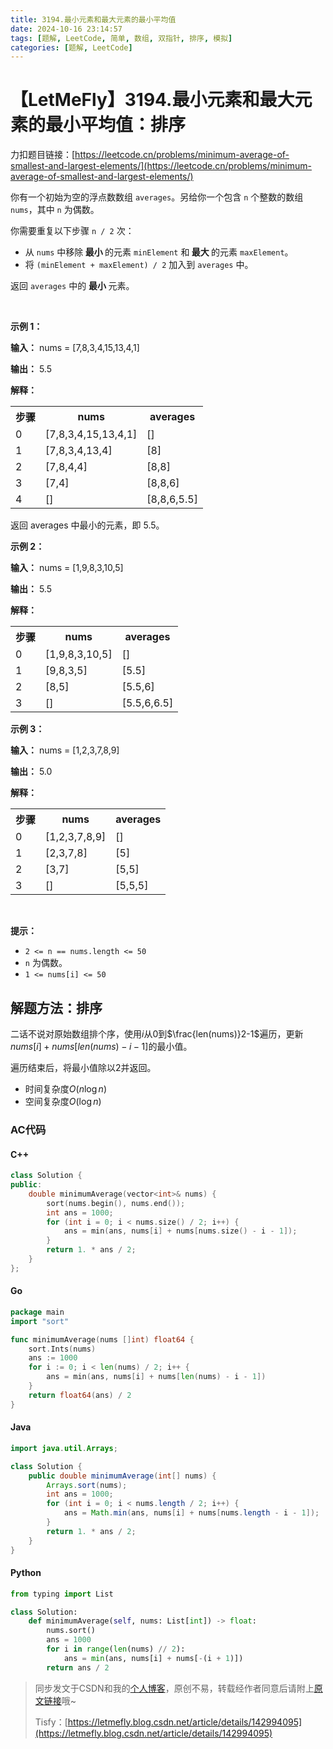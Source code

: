 ```yaml
---
title: 3194.最小元素和最大元素的最小平均值
date: 2024-10-16 23:14:57
tags: [题解, LeetCode, 简单, 数组, 双指针, 排序, 模拟]
categories: [题解, LeetCode]
---
```


# 【LetMeFly】3194.最小元素和最大元素的最小平均值：排序

力扣题目链接：[https://leetcode.cn/problems/minimum-average-of-smallest-and-largest-elements/](https://leetcode.cn/problems/minimum-average-of-smallest-and-largest-elements/)

<p>你有一个初始为空的浮点数数组 <code>averages</code>。另给你一个包含 <code>n</code> 个整数的数组 <code>nums</code>，其中 <code>n</code> 为偶数。</p>

<p>你需要重复以下步骤 <code>n / 2</code> 次：</p>

<ul>
	<li>从 <code>nums</code> 中移除<strong> 最小 </strong>的元素 <code>minElement</code> 和<strong> 最大 </strong>的元素 <code>maxElement</code>。</li>
	<li>将 <code>(minElement + maxElement) / 2</code> 加入到 <code>averages</code> 中。</li>
</ul>

<p>返回 <code>averages</code> 中的 <strong>最小 </strong>元素。</p>

<p>&nbsp;</p>

<p><strong class="example">示例 1：</strong></p>

<div class="example-block">
<p><strong>输入：</strong> <span class="example-io">nums = [7,8,3,4,15,13,4,1]</span></p>

<p><strong>输出：</strong> <span class="example-io">5.5</span></p>

<p><strong>解释：</strong></p>

<table>
	<tbody>
		<tr>
			<th>步骤</th>
			<th>nums</th>
			<th>averages</th>
		</tr>
		<tr>
			<td>0</td>
			<td>[7,8,3,4,15,13,4,1]</td>
			<td>[]</td>
		</tr>
		<tr>
			<td>1</td>
			<td>[7,8,3,4,13,4]</td>
			<td>[8]</td>
		</tr>
		<tr>
			<td>2</td>
			<td>[7,8,4,4]</td>
			<td>[8,8]</td>
		</tr>
		<tr>
			<td>3</td>
			<td>[7,4]</td>
			<td>[8,8,6]</td>
		</tr>
		<tr>
			<td>4</td>
			<td>[]</td>
			<td>[8,8,6,5.5]</td>
		</tr>
	</tbody>
</table>
返回 averages 中最小的元素，即 5.5。</div>

<p><strong class="example">示例 2：</strong></p>

<div class="example-block">
<p><strong>输入：</strong> <span class="example-io">nums = [1,9,8,3,10,5]</span></p>

<p><strong>输出：</strong> <span class="example-io">5.5</span></p>

<p><strong>解释：</strong></p>

<table>
	<tbody>
		<tr>
			<th>步骤</th>
			<th>nums</th>
			<th>averages</th>
		</tr>
		<tr>
			<td>0</td>
			<td>[1,9,8,3,10,5]</td>
			<td>[]</td>
		</tr>
		<tr>
			<td>1</td>
			<td>[9,8,3,5]</td>
			<td>[5.5]</td>
		</tr>
		<tr>
			<td>2</td>
			<td>[8,5]</td>
			<td>[5.5,6]</td>
		</tr>
		<tr>
			<td>3</td>
			<td>[]</td>
			<td>[5.5,6,6.5]</td>
		</tr>
	</tbody>
</table>
</div>

<p><strong class="example">示例 3：</strong></p>

<div class="example-block">
<p><strong>输入：</strong> <span class="example-io">nums = [1,2,3,7,8,9]</span></p>

<p><strong>输出：</strong> <span class="example-io">5.0</span></p>

<p><strong>解释：</strong></p>

<table>
	<tbody>
		<tr>
			<th>步骤</th>
			<th>nums</th>
			<th>averages</th>
		</tr>
		<tr>
			<td>0</td>
			<td>[1,2,3,7,8,9]</td>
			<td>[]</td>
		</tr>
		<tr>
			<td>1</td>
			<td>[2,3,7,8]</td>
			<td>[5]</td>
		</tr>
		<tr>
			<td>2</td>
			<td>[3,7]</td>
			<td>[5,5]</td>
		</tr>
		<tr>
			<td>3</td>
			<td>[]</td>
			<td>[5,5,5]</td>
		</tr>
	</tbody>
</table>
</div>

<p>&nbsp;</p>

<p><strong>提示：</strong></p>

<ul>
	<li><code>2 &lt;= n == nums.length &lt;= 50</code></li>
	<li><code>n</code> 为偶数。</li>
	<li><code>1 &lt;= nums[i] &lt;= 50</code></li>
</ul>


    
## 解题方法：排序

二话不说对原始数组排个序，使用$i$从$0$到$\frac{len(nums)}2-1$遍历，更新$nums[i]+nums[len(nums)-i-1]$的最小值。

遍历结束后，将最小值除以$2$并返回。

+ 时间复杂度$O(n\log n)$
+ 空间复杂度$O(\log n)$

### AC代码

#### C++

```cpp
class Solution {
public:
    double minimumAverage(vector<int>& nums) {
        sort(nums.begin(), nums.end());
        int ans = 1000;
        for (int i = 0; i < nums.size() / 2; i++) {
            ans = min(ans, nums[i] + nums[nums.size() - i - 1]);
        }
        return 1. * ans / 2;
    }
};
```

#### Go

```go
package main
import "sort"

func minimumAverage(nums []int) float64 {
    sort.Ints(nums)
    ans := 1000
    for i := 0; i < len(nums) / 2; i++ {
        ans = min(ans, nums[i] + nums[len(nums) - i - 1])
    }
    return float64(ans) / 2
}
```

#### Java

```java
import java.util.Arrays;

class Solution {
    public double minimumAverage(int[] nums) {
        Arrays.sort(nums);
        int ans = 1000;
        for (int i = 0; i < nums.length / 2; i++) {
            ans = Math.min(ans, nums[i] + nums[nums.length - i - 1]);
        }
        return 1. * ans / 2;
    }
}
```

#### Python

```python
from typing import List

class Solution:
    def minimumAverage(self, nums: List[int]) -> float:
        nums.sort()
        ans = 1000
        for i in range(len(nums) // 2):
            ans = min(ans, nums[i] + nums[-(i + 1)])
        return ans / 2
```

> 同步发文于CSDN和我的[个人博客](https://blog.letmefly.xyz/)，原创不易，转载经作者同意后请附上[原文链接](https://blog.letmefly.xyz/2024/10/16/LeetCode%203194.%E6%9C%80%E5%B0%8F%E5%85%83%E7%B4%A0%E5%92%8C%E6%9C%80%E5%A4%A7%E5%85%83%E7%B4%A0%E7%9A%84%E6%9C%80%E5%B0%8F%E5%B9%B3%E5%9D%87%E5%80%BC/)哦~
>
> Tisfy：[https://letmefly.blog.csdn.net/article/details/142994095](https://letmefly.blog.csdn.net/article/details/142994095)
